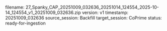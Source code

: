 filename: 27_Spanky_CAP_20251009_032636_20251014_124554_2025-10-14_124554_v1_20251009_032636.zip
version: v1
timestamp: 20251009_032636
source_session: Backfill
target_session: CoPrime
status: ready-for-ingestion

